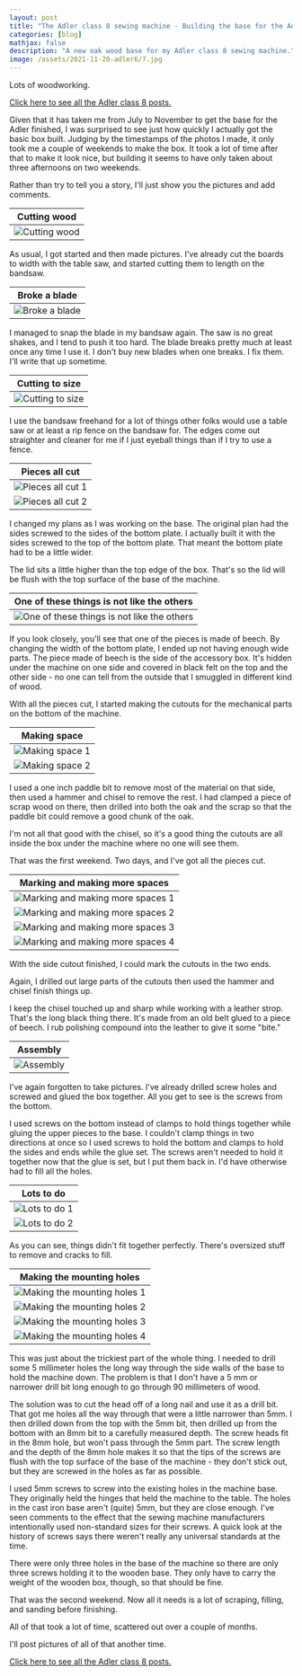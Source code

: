 ```yaml
---
layout: post
title: "The Adler class 8 sewing machine - Building the base for the Adler"
categories: [blog]
mathjax: false
description: "A new oak wood base for my Adler class 8 sewing machine."
image: /assets/2021-11-20-adler6/7.jpg
---
```

Lots of woodworking.

[Click here to see all the Adler class 8 posts.](adler-toc)

Given that it has taken me from July to November to get the base for the Adler finished, I was surprised to see just how quickly I actually got the basic box built.  Judging by the timestamps of the photos I made, it only took me a couple of weekends to make the box.  It took a lot of time after that to make it look nice, but building it seems to have only taken about three afternoons on two weekends.

Rather than try to tell you a story, I'll just show you the pictures and add comments.

|Cutting wood|
|------------|
|![Cutting wood](/assets/2021-11-20-adler6/1.jpg)|

As usual, I got started and then made pictures.  I've already cut the boards to width with the table saw, and started cutting them to length on the bandsaw.

|Broke a blade|
|-------------|
|![Broke a blade](/assets/2021-11-20-adler6/2.jpg)|

I managed to snap the blade in my bandsaw again.  The saw is no great shakes, and I tend to push it too hard.  The blade breaks pretty much at least once any time I use it.  I don't buy new blades when one breaks.  I fix them.  I'll write that up sometime.

|Cutting to size|
|-------------|
|![Cutting to size](/assets/2021-11-20-adler6/3.jpg)|

I use the bandsaw freehand for a lot of things other folks would use a table saw or at least a rip fence on the bandsaw for.  The edges come out straighter and cleaner for me if I just eyeball things than if I try to use a fence.

|Pieces all cut|
|-------------|
|![Pieces all cut 1](/assets/2021-11-20-adler6/4.jpg)|
|![Pieces all cut 2](/assets/2021-11-20-adler6/5.jpg)|

I changed my plans as I was working on the base.  The original plan had the sides screwed to the sides of the bottom plate.  I actually built it with the sides screwed to the top of the bottom plate.  That meant the bottom plate had to be a little wider.

The lid sits a little higher than the top edge of the box.  That's so the lid will be flush with the top surface of the base of the machine.

|One of these things is not like the others|
|------------------------------------------|
|![One of these things is not like the others](/assets/2021-11-20-adler6/6.jpg)|

If you look closely, you'll see that one of the pieces is made of beech.  By changing the width of the bottom plate, I ended up not having enough wide parts.  The piece made of beech is the side of the accessory box.  It's hidden under the machine on one side and covered in black felt on the top and the other side - no one can tell from the outside that I smuggled in different kind of wood.

With all the pieces cut, I started making the cutouts for the mechanical parts on the bottom of the machine.

|Making space|
|------------------------------------------|
|![Making space 1](/assets/2021-11-20-adler6/7.jpg)|
|![Making space 2](/assets/2021-11-20-adler6/8.jpg)|

I used a one inch paddle bit to remove most of the material on that side, then used a hammer and chisel to remove the rest.  I had clamped a piece of scrap wood on there, then drilled into both the oak and the scrap so that the paddle bit could remove a good chunk of the oak.

I'm not all that good with the chisel, so it's a good thing the cutouts are all inside the box under the machine where no one will see them.

That was the first weekend.  Two days, and I've got all the pieces cut.

|Marking and making more spaces|
|------------------------------------------|
|![Marking and making more spaces 1](/assets/2021-11-20-adler6/9.jpg)|
|![Marking and making more spaces 2](/assets/2021-11-20-adler6/10.jpg)|
|![Marking and making more spaces 3](/assets/2021-11-20-adler6/11.jpg)|
|![Marking and making more spaces 4](/assets/2021-11-20-adler6/12.jpg)|

With the side cutout finished, I could mark the cutouts in the two ends.

Again, I drilled out large parts of the cutouts then used the hammer and chisel finish things up.

I keep the chisel touched up and sharp while working with a leather strop.  That's the long black thing there.  It's made from an old belt glued to a piece of beech.  I rub polishing compound into the leather to give it some "bite."

|Assembly|
|--------|
|![Assembly](/assets/2021-11-20-adler6/13.jpg)|

I've again forgotten to take pictures.  I've already drilled screw holes and screwed and glued the box together.  All you get to see is the screws from the bottom.

I used screws on the bottom instead of clamps to hold things together while gluing the upper pieces to the base.  I couldn't clamp things in two directions at once so I used screws to hold the bottom and clamps to hold the sides and ends while the glue set.  The screws aren't needed to hold it together now that the glue is set, but I put them back in.  I'd have otherwise had to fill all the holes.

|Lots to do|
|----------|
|![Lots to do 1](/assets/2021-11-20-adler6/14.jpg)|
|![Lots to do 2](/assets/2021-11-20-adler6/15.jpg)|

As you can see, things didn't fit together perfectly.  There's oversized stuff to remove and cracks to fill.

|Making the mounting holes|
|-------------------------|
|![Making the mounting holes 1](/assets/2021-11-20-adler6/16.jpg)|
|![Making the mounting holes 2](/assets/2021-11-20-adler6/17.jpg)|
|![Making the mounting holes 3](/assets/2021-11-20-adler6/18.jpg)|
|![Making the mounting holes 4](/assets/2021-11-20-adler6/19.jpg)|

This was just about the trickiest part of the whole thing.  I needed to drill some 5 millimeter holes the long way through the side walls of the base to hold the machine down.  The problem is that I don't have a 5 mm or narrower drill bit long enough to go through 90 millimeters of wood.

The solution was to cut the head off of a long nail and use it as a drill bit.  That got me holes all the way through that were a little narrower than 5mm.  I then drilled down from the top with the 5mm bit, then drilled up from the bottom with an 8mm bit to a carefully measured depth.  The screw heads fit in the 8mm hole, but won't pass through the 5mm part.  The screw length and the depth of the 8mm hole makes it so that the tips of the screws are flush with the top surface of the base of the machine - they don't stick out, but they are screwed in the holes as far as possible.

I used 5mm screws to screw into the existing holes in the machine base.  They originally held the hinges that held the machine to the table.  The holes in the cast iron base aren't (quite) 5mm, but they are close enough.  I've seen comments to the effect that the sewing machine manufacturers intentionally used non-standard sizes for their screws.  A quick look at the history of screws says there weren't really any universal standards at the time.

There were only three holes in the base of the machine so there are only three screws holding it to the wooden base.  They only have to carry the weight of the wooden box, though, so that should be fine.

That was the second weekend.  Now all it needs is a lot of scraping, filling, and sanding before finishing.

All of that took a lot of time, scattered out over a couple of months.

I'll post pictures of all of that another time.

[Click here to see all the Adler class 8 posts.](adler-toc) 
